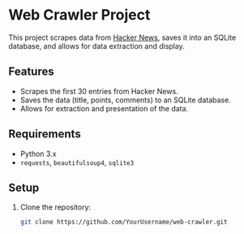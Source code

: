 # Web Crawler Project

This project scrapes data from [Hacker News](https://news.ycombinator.com/), saves it into an SQLite database, and allows for data extraction and display.

## Features

- Scrapes the first 30 entries from Hacker News.
- Saves the data (title, points, comments) to an SQLite database.
- Allows for extraction and presentation of the data.

## Requirements

- Python 3.x
- `requests`, `beautifulsoup4`, `sqlite3`

## Setup

1. Clone the repository:
   ```bash
   git clone https://github.com/YourUsername/web-crawler.git
